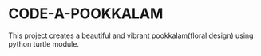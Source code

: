 # CODE-A-POOKKALAM
This project creates a beautiful and vibrant pookkalam(floral design) using python turtle module.
